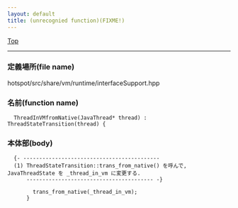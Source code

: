 ```yaml
---
layout: default
title: (unrecognied function)(FIXME!)
---
```

[Top](../index.html)

--- 
### 定義場所(file name)
hotspot/src/share/vm/runtime/interfaceSupport.hpp

### 名前(function name)
```
  ThreadInVMfromNative(JavaThread* thread) : ThreadStateTransition(thread) {
```

### 本体部(body)
```
  {- -------------------------------------------
  (1) ThreadStateTransition::trans_from_native() を呼んで, JavaThreadState を _thread_in_vm に変更する.
      ---------------------------------------- -}

	    trans_from_native(_thread_in_vm);
	  }
	
```


